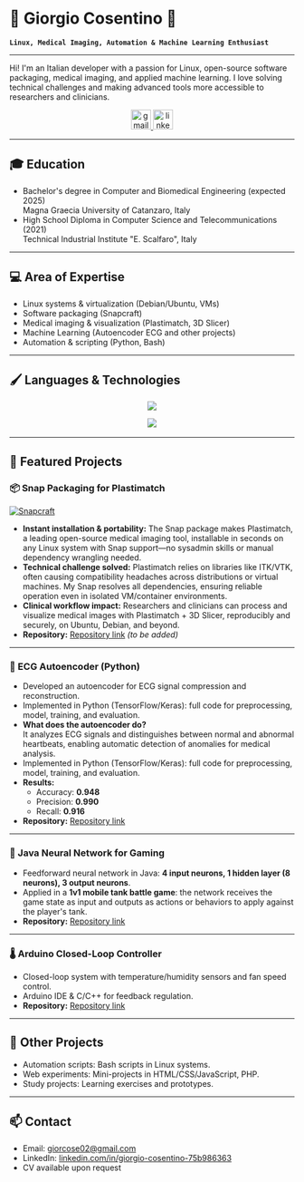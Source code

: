 # 👋 Giorgio Cosentino 👋

**``Linux, Medical Imaging, Automation & Machine Learning Enthusiast``**

---

Hi! I'm an Italian developer with a passion for Linux, open-source software packaging, medical imaging, and applied machine learning. I love solving technical challenges and making advanced tools more accessible to researchers and clinicians.

<div align="center">
  <a href="mailto:giorcose02@gmail.com" target="_blank">
    <img src="https://img.shields.io/static/v1?message=Gmail&logo=gmail&label=&color=EA4335&logoColor=white&labelColor=&style=for-the-badge" height="35" alt="gmail logo"  />
  </a>
  <a href="https://linkedin.com/in/giorgio-cosentino-75b986363" target="_blank">
    <img src="https://img.shields.io/static/v1?message=LinkedIn&logo=linkedin&label=&color=0077B5&logoColor=white&labelColor=&style=for-the-badge" height="35" alt="linkedin logo"  />
  </a>
</div>

---

## 🎓 Education
- Bachelor's degree in Computer and Biomedical Engineering (expected 2025)  
  Magna Graecia University of Catanzaro, Italy
- High School Diploma in Computer Science and Telecommunications (2021)  
  Technical Industrial Institute "E. Scalfaro", Italy

---

## 💻 Area of Expertise
<ul>
  <li>Linux systems & virtualization (Debian/Ubuntu, VMs)</li>
  <li>Software packaging (Snapcraft)</li>
  <li>Medical imaging & visualization (Plastimatch, 3D Slicer)</li>
  <li>Machine Learning (Autoencoder ECG and other projects)</li>
  <li>Automation & scripting (Python, Bash)</li>
</ul>

---

## 🖌️ Languages & Technologies

<p align="center">
  <img src="https://skillicons.dev/icons?i=py,cpp,java,php,js" />
</p>
<p align="center">
  <img src="https://skillicons.dev/icons?i=linux,docker,mysql" />
  &#x200B;
</p>

---

## 🚀 Featured Projects

### 📦 Snap Packaging for Plastimatch

[![Snapcraft](https://img.shields.io/badge/Install%20on-Snapcraft-green?logo=snapcraft)](https://snapcraft.io/plastimatch)

- **Instant installation & portability:** The Snap package makes Plastimatch, a leading open-source medical imaging tool, installable in seconds on any Linux system with Snap support—no sysadmin skills or manual dependency wrangling needed.
- **Technical challenge solved:** Plastimatch relies on libraries like ITK/VTK, often causing compatibility headaches across distributions or virtual machines. My Snap resolves all dependencies, ensuring reliable operation even in isolated VM/container environments.
- **Clinical workflow impact:** Researchers and clinicians can process and visualize medical images with Plastimatch + 3D Slicer, reproducibly and securely, on Ubuntu, Debian, and beyond.
- **Repository:** [Repository link](#) _(to be added)_

---

### 🧠 ECG Autoencoder (Python)
- Developed an autoencoder for ECG signal compression and reconstruction.
- Implemented in Python (TensorFlow/Keras): full code for preprocessing, model, training, and evaluation.
- **What does the autoencoder do?**  
  It analyzes ECG signals and distinguishes between normal and abnormal heartbeats, enabling automatic detection of anomalies for medical analysis.
- Implemented in Python (TensorFlow/Keras): full code for preprocessing, model, training, and evaluation.
- **Results:**  
  - Accuracy: **0.948**
  - Precision: **0.990**
  - Recall: **0.916**
- **Repository:** [Repository link](#)

---

### 🤖 Java Neural Network for Gaming
- Feedforward neural network in Java: **4 input neurons, 1 hidden layer (8 neurons), 3 output neurons**.
- Applied in a **1v1 mobile tank battle game**: the network receives the game state as input and outputs as actions or behaviors to apply against the player's tank.
- **Repository:** [Repository link](#)

---

### 🌡️ Arduino Closed-Loop Controller
- Closed-loop system with temperature/humidity sensors and fan speed control.
- Arduino IDE & C/C++ for feedback regulation.
- **Repository:** [Repository link](#)

---

## 📂 Other Projects
- Automation scripts: Bash scripts in Linux systems.
- Web experiments: Mini-projects in HTML/CSS/JavaScript, PHP.
- Study projects: Learning exercises and prototypes.

---

## 📫 Contact
- Email: [giorcose02@gmail.com](mailto:giorcose02@gmail.com)
- LinkedIn: [linkedin.com/in/giorgio-cosentino-75b986363](https://linkedin.com/in/giorgio-cosentino-75b986363)
- CV available upon request
